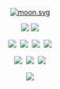 <p align="center">
  <a href="https://moon-svg.minung.dev">
    <img src="https://moon-svg.minung.dev/moon.svg?round=true" alt="moon.svg" />
  </a>
</p>

<p align="center">
    <img src="https://img.shields.io/badge/Visual Studio Code-007ACC?style=flat-square&logo=Visual Studio Code&logoColor=white" />
    <img src="https://img.shields.io/badge/Unity-000000?style=flat-square&logo=Unity&logoColor=white"/>
</p>

<p align="center">
    <img
      src="https://img.shields.io/badge/C-A8B9CC?style=flat-square&logo=C&logoColor=white"
    />&nbsp;
    <img
      src="https://img.shields.io/badge/Java-007396?style=flat-square&logo=Java&logoColor=white"
    />&nbsp;
    <img
      src="https://img.shields.io/badge/Python-3776AB?style=flat-square&logo=Python&logoColor=white"
    />&nbsp;
    <img
      src="https://img.shields.io/badge/C Sharp-239120?style=flat-square&logo=C Sharp&logoColor=white"
    />
</p>
<p align="center">
    <img
      src="https://img.shields.io/badge/HTML5-E34F26?style=flat-square&logo=HTML5&logoColor=white"
    />&nbsp;
    <img
      src="https://img.shields.io/badge/CSS-1572B6?style=flat-square&logo=css3&logoColor=white"
    />&nbsp;
    <img
      src="https://img.shields.io/badge/JavaScript-e0d055?style=flat-square&logo=JavaScript&logoColor=white"
    />
</p>

<p align="center">
  <img src="https://github-readme-stats.vercel.app/api?username=ICE0208&show_icons=true&theme=highcontrast" />
</p>


